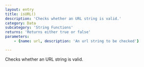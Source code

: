 ```yaml
---
layout: entry
title: isURL()
description: 'Checks whether an URL string is valid.'
category: Data
subcategory: 'String Functions'
returns: 'Returns either true or false'
parameters:
    - {name: url, description: 'An url string to be checked'}

---
```

Checks whether an URL string is valid.